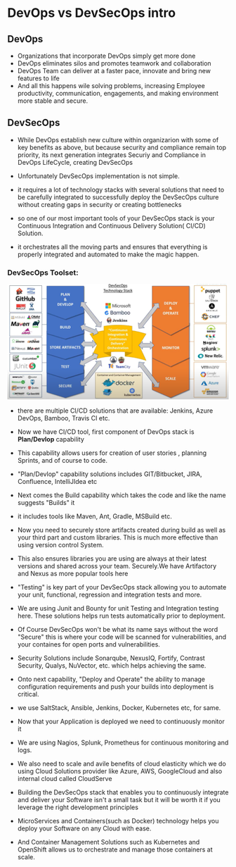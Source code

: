 
# DevOps vs DevSecOps intro 

## DevOps

- Organizations that incorporate DevOps simply get more done
- DevOps eliminates silos and promotes teamwork and collaboration
- DevOps Team can deliver at a faster pace, innovate and bring new features to life
- And all this happens wile solving problems, increasing Employee productivity, communication, engagements, and making environment more stable and secure. 

## DevSecOps

- While DevOps establish new culture within organizarion with some of key benefits as above, but because security and compliance remain top priority, its next generation integrates Securiy and Compliance in DevOps LifeCycle, creating DevSecOps

- Unfortunately DevSecOps implementation is not simple. 

- it requires a lot of technology stacks with several solutions that need to be carefully integrated to successfully deploy the DevSecOps culture without creating gaps in security or creating bottlenecks 

- so one of our most important tools of your DevSecOps stack is your Continuous Integration and Continuous Delivery Solution( CI/CD) Solution. 

- it orchestrates all the moving parts and ensures that everything is properly integrated and automated to make the magic happen.


### DevSecOps Toolset: 


![img_1.png](images/2.1_1.png)

- there are multiple CI/CD solutions that are available: Jenkins, Azure DevOps, Bamboo, Travis CI etc. 

- Now we have CI/CD tool, first component of DevOps stack is **Plan/Devlop** capability

- This capability allows users for creation of user stories , planning Sprints, and of course to code. 
- "Plan/Devlop" capability solutions includes GIT/Bitbucket, JIRA, Confluence, IntelliJIdea etc
- Next comes the Build capability which takes the code and like the name suggests "Builds" it
- it includes tools like Maven, Ant, Gradle, MSBuild etc. 

- Now you need to securely store artifacts created during build as well as your third part and custom libraries. This is much more effective than using version control System.

- This also ensures libraries you are using are always at their latest versions and shared across your team.
Securely.We have Artifactory and Nexus as more popular tools here
  
- "Testing" is key part of your DevSecOps stack allowing you to automate your unit, functional, regression and integration tests and more. 

- We are using Junit and Bounty for unit Testing and Integration testing here. These solutions helps run tests automatically prior to deployment.

- Of Course DevSecOps won't be what its name says without the word "Secure" this is where your code will be scanned for vulnerabilities, and your containes for open ports and vulnerabilities. 

- Security Solutions include Sonarqube, NexusIQ, Fortify, Contrast Security, Qualys, NuVector,  etc. which helps achieving the same. 

-  Onto next capability, "Deploy and Operate" the ability to manage configuration requirements and push your builds into deployment is critical. 

- we use SaltStack, Ansible, Jenkins, Docker, Kubernetes etc, for same. 

-  Now that your Application is deployed we need to continuously monitor it 

- We are using Nagios, Splunk, Prometheus for continuous monitoring and logs. 

- We also need to scale and avile benefits of cloud elasticity which we do using Cloud Solutions provider like Azure, AWS, GoogleCloud and also internal cloud called CloudServe

- Building the DevSecOps stack that enables you to continuously integrate and deliver your Software isn't a small task but it will be worth it if you leverage the right development principles 

- MicroServices and Containers(such as Docker) technology helps you deploy your Software on any Cloud with ease. 


- And Container Management Solutions such as Kubernetes and OpenShift allows us to orchestrate and manage those containers at scale. 

